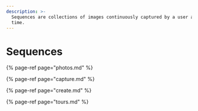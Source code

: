 ```yaml
---
description: >-
  Sequences are collections of images continuously captured by a user at a give
  time.
---
```


# Sequences

{% page-ref page="photos.md" %}

{% page-ref page="capture.md" %}

{% page-ref page="create.md" %}

{% page-ref page="tours.md" %}

